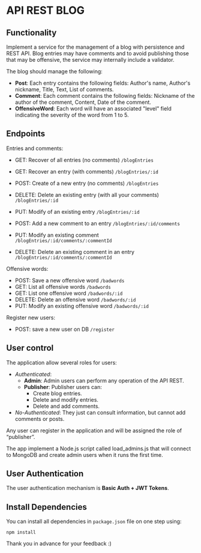 # API REST BLOG

## Functionality
Implement a service for the management of a blog with persistence and REST API. Blog entries may have comments and to avoid publishing those that may be offensive, the service may internally include a validator.

The blog should manage the following:

- **Post**: Each entry contains the following fields: Author's name, Author's nickname, Title, Text, List of comments.
- **Comment**: Each comment contains the following fields: Nickname of the author of the comment, Content, Date of the comment.
- **OffensiveWord**: Each word will have an associated "level" field indicating the severity of the word from 1 to 5.

## Endpoints

Entries and comments:

- GET: Recover of all entries (no comments) `/blogEntries`
- GET: Recover an entry (with comments) `/blogEntries/:id`
- POST: Create of a new entry (no comments) `/blogEntries`
- DELETE: Delete an existing entry (with all your comments) `/blogEntries/:id`
- PUT: Modify of an existing entry `/blogEntries/:id`

- POST: Add a new comment to an entry `/blogEntries/:id/comments`
- PUT: Modify an existing comment `/blogEntries/:id/comments/:commentId`
- DELETE: Delete an existing comment in an entry `/blogEntries/:id/comments/:commentId`

Offensive words:

- POST: Save a new offensive word `/badwords`
- GET: List all offensive words `/badwords`
- GET: List one offensive word `/badwords/:id`
- DELETE: Delete an offensive word `/badwords/:id`
- PUT: Modify an existing offensive word `/badwords/:id`

Register new users:

- POST: save a new user on DB `/register`

## User control

The application allow several roles for users:

- _Authenticated_:
  - **Admin**: Admin users can perform any operation of the API REST.
  - **Publisher**: Publisher users can:
    - Create blog entries.
    - Delete and modify entries.
    - Delete and add comments.
- _No-Authenticated_: They just can consult information, but cannot add comments or posts.

Any user can register in the application and will be assigned the role of “publisher”.

The app implement a Node.js script called load_admins.js that will connect to MongoDB and create admin users when it runs the first time.

## User Authentication

The user authentication mechanism is **Basic Auth + JWT Tokens**.

## Install Dependencies

You can install all dependencies in `package.json` file on one step using:

`npm install`

Thank you in advance for your feedback :)
